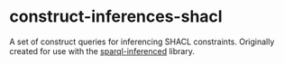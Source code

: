 # construct-inferences-shacl

A set of construct queries for inferencing SHACL constraints. Originally created for use with the [sparql-inferenced](https://github.com/jeswr/sparql-inferenced) library.
